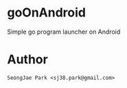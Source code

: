goOnAndroid
===========

Simple go program launcher on Android


Author
======

`SeongJae Park <sj38.park@gmail.com>`
